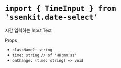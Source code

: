 # `import { TimeInput } from 'ssenkit.date-select'`

시간 입력하는 Input Text

Props
- `className?: string`
- `time: string // of 'HH:mm:ss'`
- `onChange: (time: string) => void`